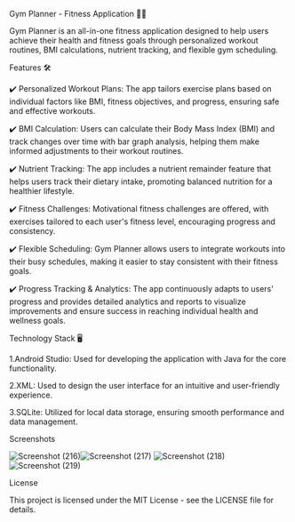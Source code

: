 Gym Planner - Fitness Application 🏋️‍♀️

Gym Planner is an all-in-one fitness application designed to help users achieve their health and fitness goals through personalized workout routines, BMI calculations, nutrient tracking, and flexible gym scheduling.

Features 🛠️

✔️ Personalized Workout Plans: The app tailors exercise plans based on individual factors like BMI, fitness objectives, and progress, ensuring safe and effective workouts.

✔️ BMI Calculation: Users can calculate their Body Mass Index (BMI) and track changes over time with bar graph analysis, helping them make informed adjustments to their workout routines.

✔️ Nutrient Tracking: The app includes a nutrient remainder feature that helps users track their dietary intake, promoting balanced nutrition for a healthier lifestyle.

✔️ Fitness Challenges: Motivational fitness challenges are offered, with exercises tailored to each user's fitness level, encouraging progress and consistency.

✔️ Flexible Scheduling: Gym Planner allows users to integrate workouts into their busy schedules, making it easier to stay consistent with their fitness goals.

✔️ Progress Tracking & Analytics: The app continuously adapts to users' progress and provides detailed analytics and reports to visualize improvements and ensure success in reaching individual health and wellness goals.

Technology Stack 🖥️

1.Android Studio: Used for developing the application with Java for the core functionality.

2.XML: Used to design the user interface for an intuitive and user-friendly experience.

3.SQLite: Utilized for local data storage, ensuring smooth performance and data management.

Screenshots

![Screenshot (216)](https://github.com/user-attachments/assets/07f35fe8-0c13-4588-b9e9-7ca151453ed6)![Screenshot (217)](https://github.com/user-attachments/assets/67e8d576-9829-4443-b812-e8a0ef8023e8)
![Screenshot (218)](https://github.com/user-attachments/assets/49427f99-f5b6-4c2e-b796-eda02ebbdb68)![Screenshot (219)](https://github.com/user-attachments/assets/618ee3f9-9a92-44ff-b1b4-959ef5f51202)

License

This project is licensed under the MIT License - see the LICENSE file for details.
